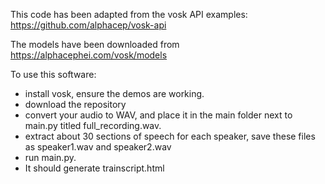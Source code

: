 This code has been adapted from the vosk API examples: 
https://github.com/alphacep/vosk-api

The models have been downloaded from 
https://alphacephei.com/vosk/models

To use this software:
- install vosk, ensure the demos are working. 
- download the repository
- convert your audio to WAV, and place it in the main folder next to main.py titled full_recording.wav. 
- extract about 30 sections of speech for each speaker, save these files as speaker1.wav and speaker2.wav
- run main.py. 
- It should generate trainscript.html
